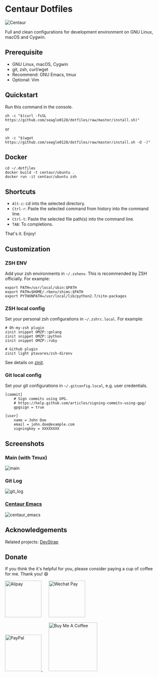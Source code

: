 # Centaur Dotfiles

![Centaur](logo.png)

Full and clean configurations for development environment on GNU Linux, macOS
and Cygwin.

## Prerequisite

- GNU Linux, macOS, Cygwin
- git, zsh, curl/wget
- Recommend: GNU Emacs, tmux
- Optional: Vim

## Quickstart

Run this command in the console.

``` shell
sh -c "$(curl -fsSL https://github.com/seagle0128/dotfiles/raw/master/install.sh)"
```

or

``` shell
sh -c "$(wget https://github.com/seagle0128/dotfiles/raw/master/install.sh -O -)"
```

## Docker

``` shell
cd ~/.dotfiles
docker build -t centaur/ubuntu .
docker run -it centaur/ubuntu zsh
```

## Shortcuts

- `Alt-c`: cd into the selected directory.
- `Ctrl-r`: Paste the selected command from history into the command line.
- `Ctrl-t`: Paste the selected file path(s) into the command line.
- `TAB`: To completions.

That's it. Enjoy!

## Customization

### ZSH ENV

Add your zsh environments in `~/.zshenv`. This is recommended by ZSH officially.
For example:

``` shell
export PATH=/usr/local/sbin:$PATH
export PATH=$HOME/.rbenv/shims:$PATH
export PYTHONPATH=/usr/local/lib/python2.7/site-packages
```

### ZSH local config

Set your personal zsh configurations in `~/.zshrc.local`. For example:

``` shell
# Oh-my-zsh plugin
zinit snippet OMZP::golang
zinit snippet OMZP::python
zinit snippet OMZP::ruby

# Github plugin
zinit light ptavares/zsh-direnv
```

See details on [zinit](https://github.com/zdharma/zinit).

### Git local config

Set your git configurations in `~/.gitconfig.local`, e.g. user credentials.

``` shell
[commit]
    # Sign commits using GPG.
    # https://help.github.com/articles/signing-commits-using-gpg/
    gpgsign = true

[user]
    name = John Doe
    email = john.doe@example.com
    signingkey = XXXXXXXX
```

## Screenshots

### Main (with Tmux)

![main](https://user-images.githubusercontent.com/140797/51855591-9717c880-2368-11e9-9270-bbadc3640982.png
"Main with tmux")

### Git Log

![git_log](https://user-images.githubusercontent.com/140797/51830877-cf4ce600-232b-11e9-9196-c35a59ebe491.png
" Git Log")

### [Centaur Emacs](https://github.com/seagle0128/.emacs.d)

![centaur_emacs](https://user-images.githubusercontent.com/140797/56488858-4e5c4f80-6512-11e9-9637-b9395c46400f.png
"Centaur Emacs")

## Acknowledgements

Related projects: [DevStrap](https://github.com/ray-g/devstrap)

## Donate

If you think the it's helpful for you, please consider paying a cup of coffee
for me. Thank you! :smile:

<img
src="https://user-images.githubusercontent.com/140797/65818854-44204900-e248-11e9-9cc5-3e6339587cd8.png"
alt="Alipay" width="120"/>
&nbsp;&nbsp;&nbsp;&nbsp;
<img
src="https://user-images.githubusercontent.com/140797/65818844-366ac380-e248-11e9-931c-4bd872d0566b.png"
alt="Wechat Pay" width="120"/>

<a href="https://paypal.me/seagle0128" target="_blank">
<img
src="https://www.paypalobjects.com/digitalassets/c/website/marketing/apac/C2/logos-buttons/optimize/44_Grey_PayPal_Pill_Button.png"
alt="PayPal" width="120" />
</a>
&nbsp;&nbsp;&nbsp;&nbsp;
<a href="https://www.buymeacoffee.com/s9giES1" target="_blank">
<img src="https://cdn.buymeacoffee.com/buttons/default-orange.png" alt="Buy Me A Coffee"
width="160"/>
</a>
